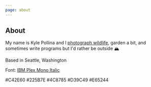 ```yaml
---
page: about
---
```


## About

My name is Kyle Pollina and I [photograph wildlife](https://www.instagram.com/kylepollina/), garden a bit, and sometimes write programs but I'd rather be outside 🏔

Based in Seattle, Washington

Font: [IBM Plex Mono Italic](https://github.com/IBM/plex/)

<span class="bg-[#C42E60] text-white p-[5px] rounded-sm">#C42E60</span>
<span class="bg-[#225B7E] text-white p-[5px] rounded-sm">#225B7E</span>
<span class="bg-[#4C8785] text-white p-[5px] rounded-sm">#4C8785</span>
<span class="bg-[#D39C49] text-white p-[5px] rounded-sm">#D39C49</span>
<span class="bg-[#E65244] text-white p-[5px] rounded-sm">#E65244</span>